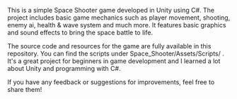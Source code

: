 This is a simple Space Shooter game developed in Unity using C#. The project includes basic game mechanics such as player movement, shooting, enemy ai, health & wave system and much more. It features basic graphics and sound effects to bring the space battle to life.

The source code and resources for the game are fully available in this repository. You can find the scripts under Space_Shooter/Assets/Scripts/ . It's a great project for beginners in game development and I learned a lot about Unity and programming with C#.

If you have any feedback or suggestions for improvements, feel free to share them!

